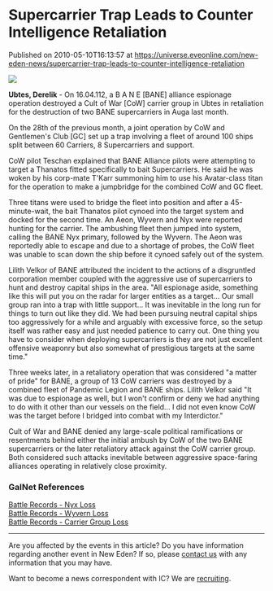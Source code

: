# Supercarrier Trap Leads to Counter Intelligence Retaliation
Published on 2010-05-10T16:13:57 at https://universe.eveonline.com/new-eden-news/supercarrier-trap-leads-to-counter-intelligence-retaliation

![](http://www.eve-ic.net/media/assets/icarticlebanner.png)   
  
**Ubtes, Derelik** - On 16.04.112, a B A N E [BANE] alliance espionage operation destroyed a Cult of War [CoW] carrier group in Ubtes in retaliation for the destruction of two BANE supercarriers in Auga last month.   
  
On the 28th of the previous month, a joint operation by CoW and Gentlemen's Club [GC] set up a trap involving a fleet of around 100 ships split between 60 Carriers, 8 Supercarriers and support.   
  
CoW pilot Teschan explained that BANE Alliance pilots were attempting to target a Thanatos fitted specifically to bait Supercarriers. He said he was woken by his corp-mate T'Karr summoning him to use his Avatar-class titan for the operation to make a jumpbridge for the combined CoW and GC fleet.   
  
Three titans were used to bridge the fleet into position and after a 45-minute-wait, the bait Thanatos pilot cynoed into the target system and docked for the second time. An Aeon, Wyvern and Nyx were reported hunting for the carrier. The ambushing fleet then jumped into system, calling the BANE Nyx primary, followed by the Wyvern. The Aeon was reportedly able to escape and due to a shortage of probes, the CoW fleet was unable to scan down the ship before it cynoed safely out of the system.   
  
Lilith Velkor of BANE attributed the incident to the actions of a disgruntled corporation member coupled with the aggressive use of supercarriers to hunt and destroy capital ships in the area. "All espionage aside, something like this will put you on the radar for larger entities as a target... Our small group ran into a trap with little support... It was inevitable in the long run for things to turn out like they did. We had been pursuing neutral capital ships too aggressively for a while and arguably with excessive force, so the setup itself was rather easy and just needed patience to carry out. One thing you have to consider when deploying supercarriers is they are not just excellent offensive weaponry but also somewhat of prestigious targets at the same time."  
  
Three weeks later, in a retaliatory operation that was considered "a matter of pride" for BANE, a group of 13 CoW carriers was destroyed by a combined fleet of Pandemic Legion and BANE ships. Lilith Velkor said "It was due to espionage as well, but I won't confirm or deny we had anything to do with it other than our vessels on the field... I did not even know CoW was the target before I bridged into combat with my Interdictor."  
  
Cult of War and BANE denied any large-scale political ramifications or resentments behind either the initial ambush by CoW of the two BANE supercarriers or the later retaliatory attack against the CoW carrier group. Both considered such attacks inevitable between aggressive space-faring alliances operating in relatively close proximity.

### GalNet References

[Battle Records - Nyx Loss](http://www.eve-ic.net/media/igbd/igbd.php?faction=ic&url=http://cow.hosti.fi/kb/?a%3Dkill_detail%26kll_id%3D134465)  
[Battle Records - Wyvern Loss](http://www.eve-ic.net/media/igbd/igbd.php?faction=ic&url=http://cow.hosti.fi/kb/?a%3Dkill_detail%26kll_id%3D134509)  
[Battle Records - Carrier Group Loss](http://www.eve-ic.net/media/igbd/igbd.php?faction=ic&url=http://banealliance.com/killboard/?a%3Dhome%26m%3D4%26y%3D2010%26scl_id%3D27)

* * *

Are you affected by the events in this article? Do you have information regarding another event in New Eden? If so, please [contact us](http://www.eveonline.com/news.asp?a=submitrp) with any information that you may have.  
  
Want to become a news correspondent with IC? We are [recruiting](http://www.eveonline.com/isd.asp).
